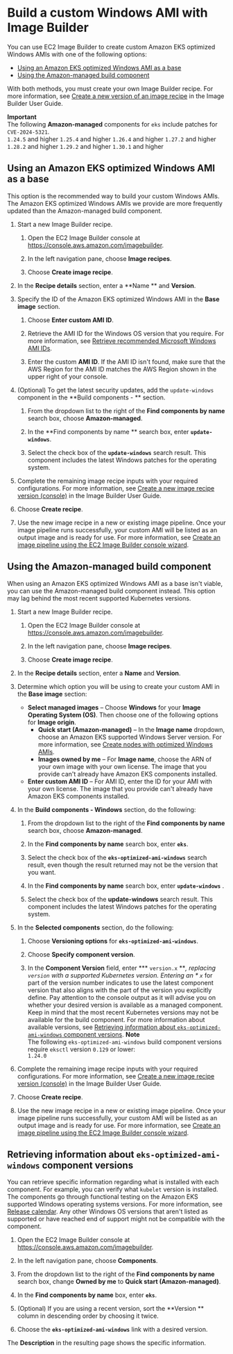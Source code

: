 # Build a custom Windows AMI with Image Builder<a name="eks-custom-ami-windows"></a>

You can use EC2 Image Builder to create custom Amazon EKS optimized Windows AMIs with one of the following options:
+ [Using an Amazon EKS optimized Windows AMI as a base](#custom-windows-ami-as-base)
+ [Using the Amazon\-managed build component](#custom-windows-ami-build-component)

With both methods, you must create your own Image Builder recipe\. For more information, see [Create a new version of an image recipe](https://docs.aws.amazon.com/imagebuilder/latest/userguide/create-image-recipes.html) in the Image Builder User Guide\.

**Important**  
The following **Amazon\-managed** components for `eks` include patches for `CVE-2024-5321`\.  
`1.24.5` and higher
`1.25.4` and higher
`1.26.4` and higher
`1.27.2` and higher
`1.28.2` and higher
`1.29.2` and higher
`1.30.1` and higher

## Using an Amazon EKS optimized Windows AMI as a base<a name="custom-windows-ami-as-base"></a>

This option is the recommended way to build your custom Windows AMIs\. The Amazon EKS optimized Windows AMIs we provide are more frequently updated than the Amazon\-managed build component\.

1. Start a new Image Builder recipe\.

   1. Open the EC2 Image Builder console at [https://console\.aws\.amazon\.com/imagebuilder](https://console.aws.amazon.com/imagebuilder)\.

   1. In the left navigation pane, choose **Image recipes**\.

   1. Choose **Create image recipe**\.

1. In the **Recipe details** section, enter a **Name ** and **Version**\.

1. Specify the ID of the Amazon EKS optimized Windows AMI in the **Base image** section\.

   1. Choose **Enter custom AMI ID**\.

   1. Retrieve the AMI ID for the Windows OS version that you require\. For more information, see [Retrieve recommended Microsoft Windows AMI IDs](retrieve-windows-ami-id.md)\.

   1. Enter the custom **AMI ID**\. If the AMI ID isn't found, make sure that the AWS Region for the AMI ID matches the AWS Region shown in the upper right of your console\. 

1. \(Optional\) To get the latest security updates, add the `update-windows` component in the **Build components \- ** section\.

   1. From the dropdown list to the right of the **Find components by name** search box, choose **Amazon\-managed**\.

   1. In the **Find components by name ** search box, enter **`update-windows`**\.

   1. Select the check box of the **`update-windows`** search result\. This component includes the latest Windows patches for the operating system\.

1. Complete the remaining image recipe inputs with your required configurations\. For more information, see [Create a new image recipe version \(console\)](https://docs.aws.amazon.com/imagebuilder/latest/userguide/create-image-recipes.html#create-image-recipe-version-console) in the Image Builder User Guide\.

1. Choose **Create recipe**\.

1. Use the new image recipe in a new or existing image pipeline\. Once your image pipeline runs successfully, your custom AMI will be listed as an output image and is ready for use\. For more information, see [Create an image pipeline using the EC2 Image Builder console wizard](https://docs.aws.amazon.com/imagebuilder/latest/userguide/start-build-image-pipeline.html)\.

## Using the Amazon\-managed build component<a name="custom-windows-ami-build-component"></a>

When using an Amazon EKS optimized Windows AMI as a base isn't viable, you can use the Amazon\-managed build component instead\. This option may lag behind the most recent supported Kubernetes versions\.

1. Start a new Image Builder recipe\.

   1. Open the EC2 Image Builder console at [https://console\.aws\.amazon\.com/imagebuilder](https://console.aws.amazon.com/imagebuilder)\.

   1. In the left navigation pane, choose **Image recipes**\.

   1. Choose **Create image recipe**\.

1. In the **Recipe details** section, enter a **Name** and **Version**\.

1. Determine which option you will be using to create your custom AMI in the **Base image** section:
   + **Select managed images** – Choose **Windows** for your **Image Operating System \(OS\)**\. Then choose one of the following options for **Image origin**\.
     + **Quick start \(Amazon\-managed\)** – In the **Image name** dropdown, choose an Amazon EKS supported Windows Server version\. For more information, see [Create nodes with optimized Windows AMIs](eks-optimized-windows-ami.md)\.
     + **Images owned by me** – For **Image name**, choose the ARN of your own image with your own license\. The image that you provide can't already have Amazon EKS components installed\.
   + **Enter custom AMI ID** – For AMI ID, enter the ID for your AMI with your own license\. The image that you provide can't already have Amazon EKS components installed\.

1. In the **Build components \- Windows** section, do the following:

   1. From the dropdown list to the right of the **Find components by name** search box, choose **Amazon\-managed**\.

   1. In the **Find components by name** search box, enter **`eks`**\.

   1. Select the check box of the **`eks-optimized-ami-windows`** search result, even though the result returned may not be the version that you want\.

   1. In the **Find components by name** search box, enter **`update-windows`** \.

   1. Select the check box of the **update\-windows** search result\. This component includes the latest Windows patches for the operating system\.

1. In the **Selected components** section, do the following:

   1. Choose **Versioning options** for **`eks-optimized-ami-windows`**\.

   1. Choose **Specify component version**\.

   1. In the **Component Version** field, enter *** `version.x` ***, replacing *`version`* with a supported Kubernetes version\. Entering an * `x`* for part of the version number indicates to use the latest component version that also aligns with the part of the version you explicitly define\. Pay attention to the console output as it will advise you on whether your desired version is available as a managed component\. Keep in mind that the most recent Kubernetes versions may not be available for the build component\. For more information about available versions, see [Retrieving information about `eks-optimized-ami-windows` component versions](#custom-windows-ami-component-versions)\.
**Note**  
The following `eks-optimized-ami-windows` build component versions require `eksctl` version `0.129` or lower:  
`1.24.0` 

1. Complete the remaining image recipe inputs with your required configurations\. For more information, see [Create a new image recipe version \(console\)](https://docs.aws.amazon.com/imagebuilder/latest/userguide/create-image-recipes.html#create-image-recipe-version-console) in the Image Builder User Guide\.

1. Choose **Create recipe**\.

1. Use the new image recipe in a new or existing image pipeline\. Once your image pipeline runs successfully, your custom AMI will be listed as an output image and is ready for use\. For more information, see [Create an image pipeline using the EC2 Image Builder console wizard](https://docs.aws.amazon.com/imagebuilder/latest/userguide/start-build-image-pipeline.html)\.

## Retrieving information about `eks-optimized-ami-windows` component versions<a name="custom-windows-ami-component-versions"></a>

You can retrieve specific information regarding what is installed with each component\. For example, you can verify what `kubelet` version is installed\. The components go through functional testing on the Amazon EKS supported Windows operating systems versions\. For more information, see [Release calendar](eks-optimized-windows-ami.md#windows-ami-release-calendar)\. Any other Windows OS versions that aren't listed as supported or have reached end of support might not be compatible with the component\.

1. Open the EC2 Image Builder console at [https://console\.aws\.amazon\.com/imagebuilder](https://console.aws.amazon.com/imagebuilder)\.

1. In the left navigation pane, choose **Components**\.

1. From the dropdown list to the right of the **Find components by name** search box, change **Owned by me** to **Quick start \(Amazon\-managed\)**\.

1. In the **Find components by name** box, enter **`eks`**\.

1. \(Optional\) If you are using a recent version, sort the **Version ** column in descending order by choosing it twice\.

1. Choose the **`eks-optimized-ami-windows`** link with a desired version\.

The **Description** in the resulting page shows the specific information\.
